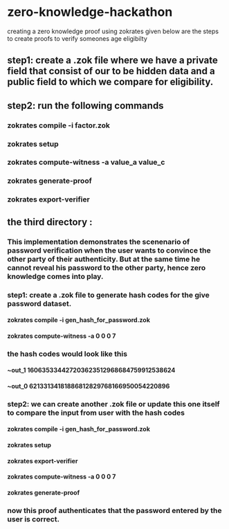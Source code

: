 # zero-knowledge-hackathon
creating a zero knowledge proof using zokrates
given below are the steps to create proofs to verify someones age eligibilty
## step1: create a .zok file where we have a private field that consist of our to be hidden data and a public field to which we compare for eligibility.
## step2: run the following commands
### zokrates compile -i factor.zok
### zokrates setup
### zokrates compute-witness -a value_a value_c
### zokrates generate-proof
### zokrates export-verifier

## the third directory :
### This implementation demonstrates the scenenario of password verification when the user wants to convince the other party of their authenticity. But at the same time he cannot reveal his password to the other party, hence zero knowledge comes into play.
### step1: create a .zok file to generate hash codes for the give password dataset.
#### zokrates compile -i gen_hash_for_password.zok
#### zokrates compute-witness -a 0 0 0 7
### the  hash codes would look like this
#### ~out_1 160635334427203623512968684759912538624
#### ~out_0 62133134181886812829768166950054220896

### step2: we can create another .zok file or update this one itself to compare the input from user with the hash codes 
#### zokrates compile -i gen_hash_for_password.zok
#### zokrates setup
#### zokrates export-verifier
#### zokrates compute-witness -a 0 0 0 7
#### zokrates generate-proof 
### now this proof authenticates that the password entered by the user is correct.

